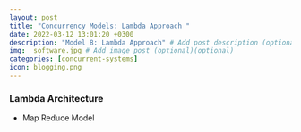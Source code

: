 ```yaml
---
layout: post
title: "Concurrency Models: Lambda Approach "
date: 2022-03-12 13:01:20 +0300
description: "Model 8: Lambda Approach" # Add post description (optional)
img:  software.jpg # Add image post (optional)(optional)
categories: [concurrent-systems]
icon: blogging.png
---
```

### Lambda Architecture
- Map Reduce Model